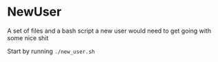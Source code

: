 # NewUser
A set of files and a bash script a new user would need to get going with some nice shit

Start by running `./new_user.sh`
